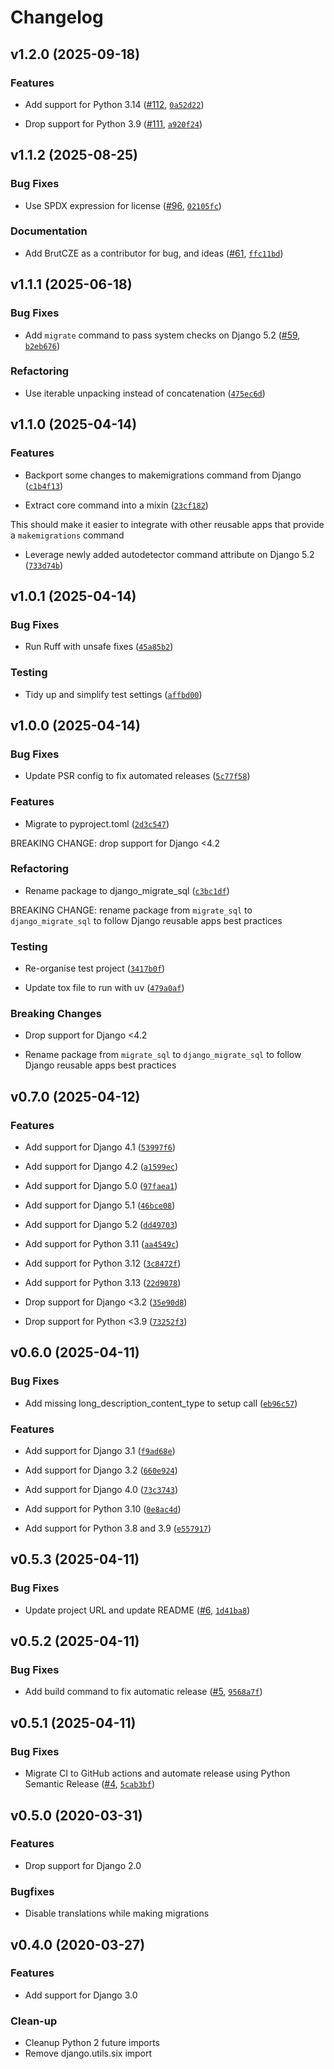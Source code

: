 # Changelog

<!-- version list -->

## v1.2.0 (2025-09-18)

### Features

- Add support for Python 3.14
  ([#112](https://github.com/browniebroke/django-migrate-sql-deux/pull/112),
  [`0a52d22`](https://github.com/browniebroke/django-migrate-sql-deux/commit/0a52d2293257ec288e2c1ef2647b9c68bfe247f0))

- Drop support for Python 3.9
  ([#111](https://github.com/browniebroke/django-migrate-sql-deux/pull/111),
  [`a920f24`](https://github.com/browniebroke/django-migrate-sql-deux/commit/a920f240e047af3337267601de7ce909cd409a16))


## v1.1.2 (2025-08-25)

### Bug Fixes

- Use SPDX expression for license
  ([#96](https://github.com/browniebroke/django-migrate-sql-deux/pull/96),
  [`02105fc`](https://github.com/browniebroke/django-migrate-sql-deux/commit/02105fc89c695eb3689f20f503d954cda280db77))

### Documentation

- Add BrutCZE as a contributor for bug, and ideas
  ([#61](https://github.com/browniebroke/django-migrate-sql-deux/pull/61),
  [`ffc11bd`](https://github.com/browniebroke/django-migrate-sql-deux/commit/ffc11bd6c079b363e7b64422838a9237a1f2880c))


## v1.1.1 (2025-06-18)

### Bug Fixes

- Add `migrate` command to pass system checks on Django 5.2
  ([#59](https://github.com/browniebroke/django-migrate-sql-deux/pull/59),
  [`b2eb676`](https://github.com/browniebroke/django-migrate-sql-deux/commit/b2eb6769382b26b711ceedf0d49e46193d0bf231))

### Refactoring

- Use iterable unpacking instead of concatenation
  ([`475ec6d`](https://github.com/browniebroke/django-migrate-sql-deux/commit/475ec6d2ab9e6a949e4506a20f677d0affe2860e))


## v1.1.0 (2025-04-14)

### Features

- Backport some changes to makemigrations command from Django
  ([`c1b4f13`](https://github.com/browniebroke/django-migrate-sql-deux/commit/c1b4f131ac53a2ce074b810f2aeac1653c89bada))

- Extract core command into a mixin
  ([`23cf182`](https://github.com/browniebroke/django-migrate-sql-deux/commit/23cf1823c99e1a21b54ac78e2c68782d3f4223a8))

This should make it easier to integrate with other reusable apps that provide a `makemigrations`
  command

- Leverage newly added autodetector command attribute on Django 5.2
  ([`733d74b`](https://github.com/browniebroke/django-migrate-sql-deux/commit/733d74b3feb8d9977aca0b9f61808f0d66a684aa))


## v1.0.1 (2025-04-14)

### Bug Fixes

- Run Ruff with unsafe fixes
  ([`45a85b2`](https://github.com/browniebroke/django-migrate-sql-deux/commit/45a85b253ba92f9da37645177b5668f908261fa2))

### Testing

- Tidy up and simplify test settings
  ([`affbd00`](https://github.com/browniebroke/django-migrate-sql-deux/commit/affbd00ae82cf90d2d46d9a75e9fa8f9c157caa8))


## v1.0.0 (2025-04-14)

### Bug Fixes

- Update PSR config to fix automated releases
  ([`5c77f58`](https://github.com/browniebroke/django-migrate-sql-deux/commit/5c77f58f673a1ed883b91f169a033285f7b81f00))

### Features

- Migrate to pyproject.toml
  ([`2d3c547`](https://github.com/browniebroke/django-migrate-sql-deux/commit/2d3c5476f72c67b9c49863fde6e3e53939ac0150))

BREAKING CHANGE: drop support for Django <4.2

### Refactoring

- Rename package to django_migrate_sql
  ([`c3bc1df`](https://github.com/browniebroke/django-migrate-sql-deux/commit/c3bc1df60e1c7580666f6978025391f2a279d3fd))

BREAKING CHANGE: rename package from `migrate_sql` to `django_migrate_sql` to follow Django reusable
  apps best practices

### Testing

- Re-organise test project
  ([`3417b0f`](https://github.com/browniebroke/django-migrate-sql-deux/commit/3417b0f6ae966fa4c89703facd04da09375fe2fa))

- Update tox file to run with uv
  ([`479a0af`](https://github.com/browniebroke/django-migrate-sql-deux/commit/479a0af2a294256980513a6e40cd1cc56ac3a52b))

### Breaking Changes

- Drop support for Django <4.2

- Rename package from `migrate_sql` to `django_migrate_sql` to follow Django reusable apps best
  practices


## v0.7.0 (2025-04-12)

### Features

- Add support for Django 4.1
  ([`53997f6`](https://github.com/browniebroke/django-migrate-sql-deux/commit/53997f65961c0f1b36d124432f496cbb1725e988))

- Add support for Django 4.2
  ([`a1599ec`](https://github.com/browniebroke/django-migrate-sql-deux/commit/a1599ec5e836140e2c1d035af29dcc604c63b6aa))

- Add support for Django 5.0
  ([`97faea1`](https://github.com/browniebroke/django-migrate-sql-deux/commit/97faea1a495638899a0ba05628c47cc9edba5824))

- Add support for Django 5.1
  ([`46bce08`](https://github.com/browniebroke/django-migrate-sql-deux/commit/46bce08a4ae020015594645a42b100f8ca71db96))

- Add support for Django 5.2
  ([`dd49703`](https://github.com/browniebroke/django-migrate-sql-deux/commit/dd4970395d58099a77cb5eb5307a266c5ee61005))

- Add support for Python 3.11
  ([`aa4549c`](https://github.com/browniebroke/django-migrate-sql-deux/commit/aa4549caacce7a83db8ff9997f96d1163934eb18))

- Add support for Python 3.12
  ([`3c8472f`](https://github.com/browniebroke/django-migrate-sql-deux/commit/3c8472f24fbf06606a770b120beaa437e0d5070f))

- Add support for Python 3.13
  ([`22d9078`](https://github.com/browniebroke/django-migrate-sql-deux/commit/22d90784e179f885b87b617ffdcf46abbc9a1664))

- Drop support for Django <3.2
  ([`35e90d8`](https://github.com/browniebroke/django-migrate-sql-deux/commit/35e90d8f3911d25f03df7d3f13b4a1b667ddfe06))

- Drop support for Python <3.9
  ([`73252f3`](https://github.com/browniebroke/django-migrate-sql-deux/commit/73252f333b4b87c1f0586874039d74b523e88580))


## v0.6.0 (2025-04-11)

### Bug Fixes

- Add missing long_description_content_type to setup call
  ([`eb96c57`](https://github.com/browniebroke/django-migrate-sql-deux/commit/eb96c57f29deb26fa98645abb0f9ca2f6f66abe2))

### Features

- Add support for Django 3.1
  ([`f9ad68e`](https://github.com/browniebroke/django-migrate-sql-deux/commit/f9ad68e1ed30da2f2b583a2bac953a3ff43c878b))

- Add support for Django 3.2
  ([`660e924`](https://github.com/browniebroke/django-migrate-sql-deux/commit/660e924a999244529964646388014fef78148226))

- Add support for Django 4.0
  ([`73c3743`](https://github.com/browniebroke/django-migrate-sql-deux/commit/73c374364745d957d60973d2e7c33cce3b12915b))

- Add support for Python 3.10
  ([`0e8ac4d`](https://github.com/browniebroke/django-migrate-sql-deux/commit/0e8ac4ddb42325f13eb4366f569eb376a7fa652a))

- Add support for Python 3.8 and 3.9
  ([`e557917`](https://github.com/browniebroke/django-migrate-sql-deux/commit/e557917ceb37a91d260a367b56408dd62df9f5c4))


## v0.5.3 (2025-04-11)

### Bug Fixes

- Update project URL and update README
  ([#6](https://github.com/browniebroke/django-migrate-sql-deux/pull/6),
  [`1d41ba8`](https://github.com/browniebroke/django-migrate-sql-deux/commit/1d41ba8e14fa1929ce656de44b12b1458b0ebeeb))


## v0.5.2 (2025-04-11)

### Bug Fixes

- Add build command to fix automatic release
  ([#5](https://github.com/browniebroke/django-migrate-sql-deux/pull/5),
  [`9568a7f`](https://github.com/browniebroke/django-migrate-sql-deux/commit/9568a7f499ad6e3733d2249c9f7da0fefd986e38))


## v0.5.1 (2025-04-11)

### Bug Fixes

- Migrate CI to GitHub actions and automate release using Python Semantic Release
  ([#4](https://github.com/browniebroke/django-migrate-sql-deux/pull/4),
  [`5cab3bf`](https://github.com/browniebroke/django-migrate-sql-deux/commit/5cab3bf94d3df000d8140f1da108117d0e2ded69))


## v0.5.0 (2020-03-31)

### Features

- Drop support for Django 2.0

### Bugfixes

- Disable translations while making migrations

## v0.4.0 (2020-03-27)

### Features

- Add support for Django 3.0

### Clean-up

- Cleanup Python 2 future imports
- Remove django.utils.six import
